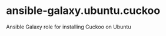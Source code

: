 ansible-galaxy.ubuntu.cuckoo
============================

Ansible Galaxy role for installing Cuckoo on Ubuntu

